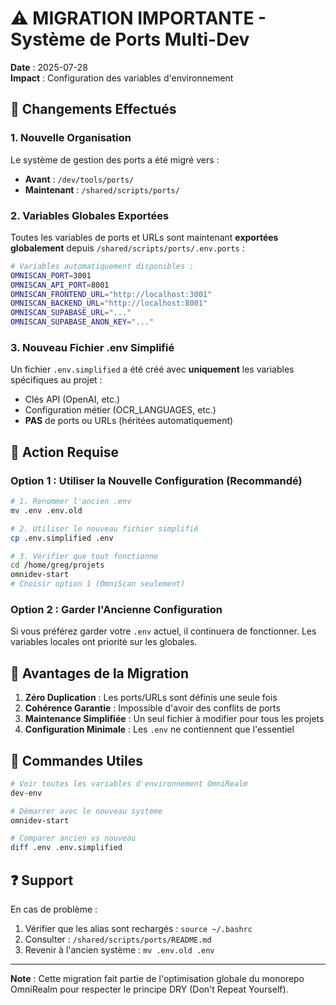 # ⚠️ MIGRATION IMPORTANTE - Système de Ports Multi-Dev

**Date** : 2025-07-28  
**Impact** : Configuration des variables d'environnement

## 🔄 Changements Effectués

### 1. **Nouvelle Organisation**
Le système de gestion des ports a été migré vers :
- **Avant** : `/dev/tools/ports/`
- **Maintenant** : `/shared/scripts/ports/`

### 2. **Variables Globales Exportées**
Toutes les variables de ports et URLs sont maintenant **exportées globalement** depuis `/shared/scripts/ports/.env.ports` :

```bash
# Variables automatiquement disponibles :
OMNISCAN_PORT=3001
OMNISCAN_API_PORT=8001
OMNISCAN_FRONTEND_URL="http://localhost:3001"
OMNISCAN_BACKEND_URL="http://localhost:8001"
OMNISCAN_SUPABASE_URL="..."
OMNISCAN_SUPABASE_ANON_KEY="..."
```

### 3. **Nouveau Fichier .env Simplifié**
Un fichier `.env.simplified` a été créé avec **uniquement** les variables spécifiques au projet :
- Clés API (OpenAI, etc.)
- Configuration métier (OCR_LANGUAGES, etc.)
- **PAS** de ports ou URLs (héritées automatiquement)

## 🚀 Action Requise

### Option 1 : Utiliser la Nouvelle Configuration (Recommandé)
```bash
# 1. Renommer l'ancien .env
mv .env .env.old

# 2. Utiliser le nouveau fichier simplifié
cp .env.simplified .env

# 3. Vérifier que tout fonctionne
cd /home/greg/projets
omnidev-start
# Choisir option 1 (OmniScan seulement)
```

### Option 2 : Garder l'Ancienne Configuration
Si vous préférez garder votre `.env` actuel, il continuera de fonctionner.
Les variables locales ont priorité sur les globales.

## 📝 Avantages de la Migration

1. **Zéro Duplication** : Les ports/URLs sont définis une seule fois
2. **Cohérence Garantie** : Impossible d'avoir des conflits de ports
3. **Maintenance Simplifiée** : Un seul fichier à modifier pour tous les projets
4. **Configuration Minimale** : Les `.env` ne contiennent que l'essentiel

## 🔧 Commandes Utiles

```bash
# Voir toutes les variables d'environnement OmniRealm
dev-env

# Démarrer avec le nouveau système
omnidev-start

# Comparer ancien vs nouveau
diff .env .env.simplified
```

## ❓ Support

En cas de problème :
1. Vérifier que les alias sont rechargés : `source ~/.bashrc`
2. Consulter : `/shared/scripts/ports/README.md`
3. Revenir à l'ancien système : `mv .env.old .env`

---

**Note** : Cette migration fait partie de l'optimisation globale du monorepo OmniRealm pour respecter le principe DRY (Don't Repeat Yourself).